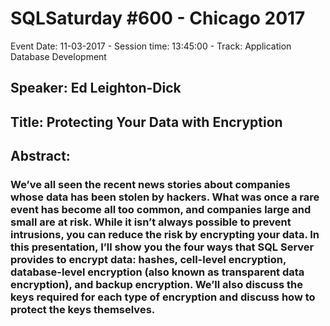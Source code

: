 # SQLSaturday #600 - Chicago 2017
Event Date: 11-03-2017 - Session time: 13:45:00 - Track: Application  Database Development
## Speaker: Ed Leighton-Dick
## Title: Protecting Your Data with Encryption
## Abstract:
### We’ve all seen the recent news stories about companies whose data has been stolen by hackers.  What was once a rare event has become all too common, and companies large and small are at risk.  While it isn’t always possible to prevent intrusions, you can reduce the risk by encrypting your data.  In this presentation, I’ll show you the four ways that SQL Server provides to encrypt data: hashes, cell-level encryption, database-level encryption (also known as transparent data encryption), and backup encryption.  We’ll also discuss the keys required for each type of encryption and discuss how to protect the keys themselves.
